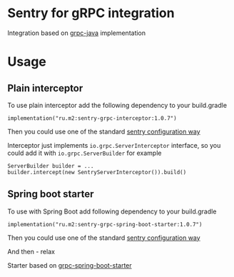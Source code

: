 # Sentry for gRPC integration

Integration based on [grpc-java](https://github.com/grpc/grpc-java) implementation

Usage
=====

Plain interceptor
-----------------

To use plain interceptor add the following dependency to your build.gradle    

    implementation("ru.m2:sentry-grpc-interceptor:1.0.7")

Then you could use one of the standard [sentry configuration way](https://docs.sentry.io/platforms/java/configuration/#setting-the-dsn)

Interceptor just implements `io.grpc.ServerInterceptor` interface, so you could add it with `io.grpc.ServerBuilder` for example

    ServerBuilder builder = ...
    builder.intercept(new SentryServerInterceptor()).build()

Spring boot starter
-----------------

To use with Spring Boot add following dependency to your build.gradle    

    implementation("ru.m2:sentry-grpc-spring-boot-starter:1.0.7")

Then you could use one of the standard [sentry configuration way](https://docs.sentry.io/platforms/java/configuration/#setting-the-dsn)

And then - relax

Starter based on [grpc-spring-boot-starter](https://github.com/LogNet/grpc-spring-boot-starter)